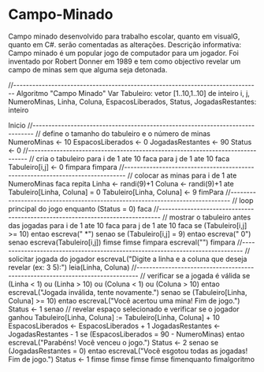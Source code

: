 # Campo-Minado
Campo minado desenvolvido para trabalho escolar, quanto em visualG, quanto em C#. serão comentadas as alterações.
Descrição informativa: Campo minado é um popular jogo de computador para um jogador. Foi inventado por Robert Donner em 1989 e tem como objectivo revelar um campo de minas sem que alguma seja detonada.

//------------------------------------------------------------------------------
Algoritmo "Campo Minado"
Var
   Tabuleiro: vetor [1..10,1..10] de inteiro
   i, j, NumeroMinas, Linha, Coluna, EspacosLiberados, Status, JogadasRestantes: inteiro

Inicio
//------------------------------------------------------------------------------
   // define o tamanho do tabuleiro e o número de minas
   NumeroMinas <- 10
   EspacosLiberados <- 0
   JogadasRestantes <- 90
   Status <- 0
//------------------------------------------------------------------------------
   // cria o tabuleiro
   para i de 1 ate 10 faca
      para j de 1 ate 10 faca
         Tabuleiro[i,j] <- 0
      fimpara
   fimpara
//------------------------------------------------------------------------------
   // colocar as minas
   para i de 1 ate NumeroMinas faca
      repita
          Linha <- randi(9)+1
          Coluna <- randi(9)+1
      ate Tabuleiro[Linha, Coluna] = 0
      Tabuleiro[Linha, Coluna] <- 9
   fimPara
//------------------------------------------------------------------------------
   // loop principal do jogo
   enquanto (Status = 0) faca
//------------------------------------------------------------------------------
      // mostrar o tabuleiro antes das jogadas
      para i de 1 ate 10 faca
         para j de 1 ate 10 faca
            se (Tabuleiro[i,j] >= 10) entao
               escreva(" *")
            senao
                  se (Tabuleiro[i,j] = 9) entao
                     escreva(" 0")
                  senao
                     escreva(Tabuleiro[i,j])
                  fimse
            fimse
         fimpara
         escreval("")
      fimpara
//------------------------------------------------------------------------------
      // solicitar jogada do jogador
      escrevaL("Digite a linha e a coluna que deseja revelar (ex: 3 5):")
      leia(Linha, Coluna)
//------------------------------------------------------------------------------
      // verificar se a jogada é válida
      se (Linha < 1) ou (Linha > 10) ou (Coluna < 1) ou (Coluna > 10) entao
         escrevaL("Jogada inválida, tente novamente.")
      senao
         se (Tabuleiro[Linha, Coluna] >= 10) entao
            escrevaL("Você acertou uma mina! Fim de jogo.")
            Status <- 1
         senao
              // revelar espaço selecionado e verificar se o jogador ganhou
              Tabuleiro[Linha, Coluna] := Tabuleiro[Linha, Coluna] + 10
              EspacosLiberados <- EspacosLiberados + 1
              JogadasRestantes <- JogadasRestantes - 1
              se (EspacosLiberados = 90 - NumeroMinas) entao
                 escrevaL("Parabéns! Você venceu o jogo.")
                 Status <- 2
              senao
                   se (JogadasRestantes = 0) entao
                      escrevaL("Você esgotou todas as jogadas! Fim de jogo.")
                      Status <- 1
                   fimse
             fimse
          fimse
      fimse
   fimenquanto
fimalgoritmo
